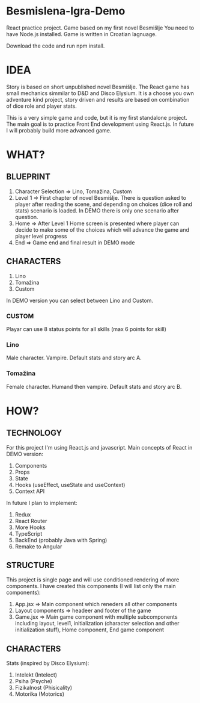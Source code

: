 # Besmislena-Igra-Demo
React practice project. Game based on my first novel Besmišlje
You need to have Node.js installed.
Game is written in Croatian lagnuage.

Download the code and run npm install.

# IDEA

Story is based on short unpublished novel Besmišlje. The React game has small mechanics simmilar to D&D and Disco Elysium. It is a choose you own adventure kind project, story driven and results are based on combination of dice role and player stats.

This is a very simple game and code, but it is my first standalone project. The main goal is to practice Front End development using React.js. In future I will probably build more advanced game.

# WHAT?

## BLUEPRINT

1.	Character Selection => Lino, Tomažina, Custom 
2.	Level 1 => First chapter of novel Besmišlje. There is question asked to player after reading the scene, and depending on choices (dice roll and stats) scenario is loaded. In DEMO there is only one scenario after question.
3.	Home => After Level 1 Home screen is presented where player can decide to make some of the choices which will advance the game and player level progress
4.  End => Game end and final result in DEMO mode

## CHARACTERS

1.	Lino
2.	Tomažina
3.	Custom

In DEMO version you can select between Lino and Custom. 

### CUSTOM

Playar can use 8 status points for all skills (max 6 points for skill)

### Lino

Male character. Vampire. Default stats and story arc A.

### Tomažina

Female character. Humand then vampire. Default stats and story arc B.

# HOW?

## TECHNOLOGY

For this project I'm using React.js and javascript. Main concepts of React in DEMO version:
1. Components
2. Props
3. State
4. Hooks (useEffect, useState and useContext)
5. Context API

In future I plan to implement:
1. Redux
2. React Router
3. More Hooks
4. TypeScript
5. BackEnd (probably Java with Spring)
6. Remake to Angular

## STRUCTURE

This project is single page and will use conditioned rendering of more components.
I have created this components (I will list only the main components):
1. App.jsx => Main component which reneders all other components
2. Layout components => headeer and footer of the game
3. Game.jsx => Main game component with multiple subcomponents including layout, level1, initialization (character selection and other initialization stuff), Home component, End game component

## CHARACTERS

Stats (inspired by Disco Elysium): 
1. Intelekt (Intelect)
2. Psiha (Psyche)
3. Fizikalnost (Phisicality)
4. Motorika (Motorics)
